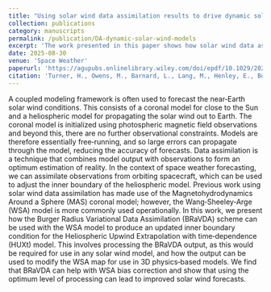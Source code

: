 ```yaml
---
title: "Using solar wind data assimilation results to drive dynamic solar wind models. "
collection: publications
category: manuscripts
permalink: /publication/DA-dynamic-solar-wind-models
excerpt: 'The work presented in this paper shows how solar wind data assimilation can be used to improve the WSA coronal model.'
date: 2025-08-30
venue: 'Space Weather'
paperurl: 'https://agupubs.onlinelibrary.wiley.com/doi/epdf/10.1029/2025SW004559'
citation: 'Turner, H., Owens, M., Barnard, L., Lang, M., Henley, E., Bocquet, F. X., Gonzi, S., Arge, C. N., Biddiscombe, R., and Baratashvili, T. (2025). Using solar wind data assimilation results to drive dynamic solar wind models. <i>Space Weather, 23<i>. [DOI.](https://doi.org/10.1029/2025SW004559)'
---
```


A coupled modeling framework is often used to forecast the near‐Earth solar wind conditions. This consists of a coronal model for close to the Sun and a heliospheric model for propagating the solar wind out to Earth. The coronal model is initialized using photospheric magnetic field observations and beyond this, there are no further observational constraints. Models are therefore essentially free‐running, and so large errors can propagate through the model, reducing the accuracy of forecasts. Data assimilation is a technique that combines model output with observations to form an optimum estimation of reality. In the context of space weather forecasting, we can assimilate observations from orbiting spacecraft, which can be used to adjust the inner boundary of the heliospheric model. Previous work using solar wind data assimilation has made use of the Magnetohydrodynamics Around a Sphere (MAS) coronal model; however, the Wang‐Sheeley‐Arge (WSA) model is more commonly used operationally. In this work, we present how the Burger Radius Variational Data Assimilation (BRaVDA) scheme can be used with the WSA model to produce an updated inner boundary condition for the Heliospheric Upwind Extrapolation with time‐dependence (HUXt) model. This involves processing the BRaVDA output, as this would be required for use in any solar wind model, and how the output can be used to modify the WSA map for use in 3D physics‐based models. We find that BRaVDA can help with WSA bias correction and show that using the optimum level of processing can lead to improved solar wind forecasts.
